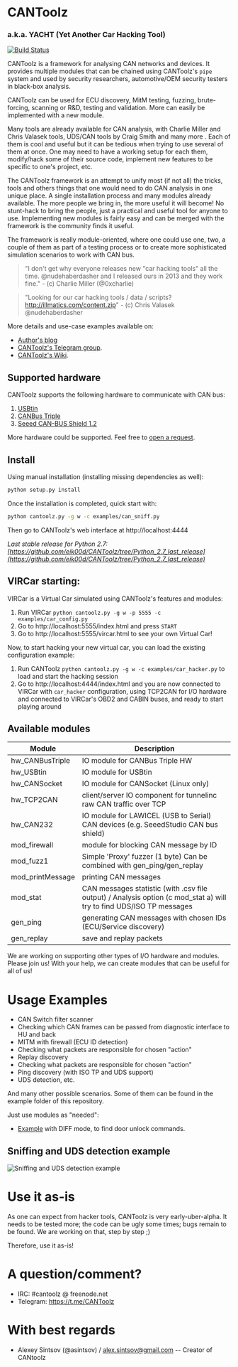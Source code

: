 # CANToolz
### a.k.a. YACHT (Yet Another Car Hacking Tool)

[![Build Status](https://travis-ci.org/CANToolz/CANToolz.svg?branch=master)](https://travis-ci.org/CANToolz/CANToolz)

CANToolz is a framework for analysing CAN networks and devices. It provides multiple modules that can be chained using
CANToolz's `pipe` system and used by security researchers, automotive/OEM security testers in black-box analysis.

CANToolz can be used for ECU discovery, MitM testing, fuzzing, brute-forcing, scanning or R&D, testing and validation.
More can easily be implemented with a new module.

Many tools are already available for CAN analysis, with Charlie Miller and Chris Valasek tools, UDS/CAN tools by Craig
Smith and many more . Each of them is cool and useful but it can be tedious when trying to use several of them at once.
One may need to have a working setup for each them, modify/hack some of their source code, implement new features to be
specific to one's project, etc.

The CANToolz framework is an attempt to unify most (if not all) the tricks, tools and others things that one would need
to do CAN analysis in one unique place. A single installation process and many modules already available. The more
people we bring in, the more useful it will become! No stunt-hack to bring the people, just a practical and useful tool
for anyone to use. Implementing new modules is fairly easy and can be merged with the framework is the community finds
it useful.

The framework is really module-oriented, where one could use one, two, a couple of them as part of a testing process or
to create more sophisticated simulation scenarios to work with CAN bus.

> "I don't get why everyone releases new "car hacking tools" all the time. @nudehaberdasher and I released ours in 2013
> and they work fine." - (c) Charlie Miller (@0xcharlie)

> "Looking for our car hacking tools / data / scripts? http://illmatics.com/content.zip" - (c) Chris Valasek @nudehaberdasher

More details and use-case examples available on:

+ [Author's blog](http://asintsov.blogspot.de/)
+ [CANToolz's Telegram group](https://t.me/CANToolz).
+ [CANToolz's Wiki](https://github.com/CANToolz/CANToolz/wiki).

## Supported hardware

CANToolz supports the following hardware to communicate with CAN bus:

1. [USBtin](http://www.fischl.de/usbtin/)
2. [CANBus Triple](https://canb.us/)
3. [Seeed CAN-BUS Shield 1.2](https://www.seeedstudio.com/CAN-BUS-Shield-V1.2-p-2256.html)

More hardware could be supported. Feel free to [open a request](https://github.com/CANToolz/CANToolz/issues).

## Install

Using manual installation (installing missing dependencies as well):

```bash
python setup.py install
```

Once the installation is completed, quick start with:

```bash
python cantoolz.py -g w -c examples/can_sniff.py
```

Then go to CANToolz's web interface at http://localhost:4444

*Last stable release for Python 2.7: [https://github.com/eik00d/CANToolz/tree/Python_2.7_last_release](https://github.com/eik00d/CANToolz/tree/Python_2.7_last_release)*

## VIRCar starting:

VIRCar is a Virtual Car simulated using CANToolz's features and modules:

1. Run VIRCar `python cantoolz.py -g w -p 5555 -c examples/car_config.py`
2. Go to http://localhost:5555/index.html and press `START`
3. Go to http://localhost:5555/vircar.html to see your own Virtual Car!

Now, to start hacking your new virtual car, you can load the existing configuration example:

1. Run CANToolz `python cantoolz.py -g w -c examples/car_hacker.py` to load and start the hacking session
2. Go to http://localhost:4444/index.html and you are now connected to VIRCar with `car_hacker` configuration, using
   TCP2CAN for I/O hardware and connected to VIRCar's OBD2 and CABIN buses, and ready to start playing around

## Available modules

Module | Description
------ | -----------
hw_CANBusTriple | IO module for CANBus Triple HW
hw_USBtin | IO module for USBtin
hw_CANSocket | IO module for CANSocket (Linux only)
hw_TCP2CAN | client/server IO component for tunnelinc raw CAN traffic over TCP
hw_CAN232 | IO module for LAWICEL (USB to Serial) CAN devices (e.g. SeeedStudio CAN bus shield)
mod_firewall | module for blocking CAN message by ID
mod_fuzz1 | Simple 'Proxy' fuzzer  (1 byte) Can be combined with gen_ping/gen_replay
mod_printMessage | printing CAN messages
mod_stat | CAN messages statistic (with .csv file output) / Analysis option (c mod_stat a) will try to find UDS/ISO TP messages
gen_ping | generating CAN messages with chosen IDs (ECU/Service discovery)
gen_replay | save and replay packets

We are working on supporting other types of I/O hardware and modules. Please join us! With your help, we can create
modules that can be useful for all of us!

# Usage Examples

- CAN Switch filter scanner
 - Checking which CAN frames can be passed from diagnostic interface to HU and back
- MITM with firewall (ECU ID detection)
 - Checking what packets are responsible for chosen "action"
- Replay discovery
 - Checking what packets are responsible for chosen "action"
- Ping discovery (with ISO TP and UDS support)
 - UDS detection, etc.

And many other possible scenarios. Some of them can be found in the example folder of this repository.

Just use modules as "needed":

+ [Example](https://asintsov.blogspot.de/2016/04/cantoolz-modstat-diff-mode.html) with DIFF mode, to find door unlock commands.

## Sniffing and UDS detection example

![Sniffing and UDS detection example](https://camo.githubusercontent.com/e9d71e7de801c2f82c2ff4d408c7e737ea1342e2/687474703a2f2f696d6167697a65722e696d616765736861636b2e75732f76322f31303234783736387139302f3932322f537873466b4b2e706e67)

# Use it as-is

As one can expect from hacker tools, CANToolz is very early-uber-alpha. It needs to be tested more; the code can be
ugly some times; bugs remain to be found. We are working on that, step by step ;)

Therefore, use it as-is!

# A question/comment?

+ IRC: #cantoolz @ freenode.net
+ Telegram: https://t.me/CANToolz

# With best regards

+ Alexey Sintsov (@asintsov) / alex.sintsov@gmail.com -- Creator of CANtoolz
